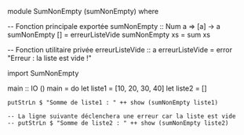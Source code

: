 module SumNonEmpty (sumNonEmpty) where

-- Fonction principale exportée
sumNonEmpty :: Num a => [a] -> a
sumNonEmpty [] = erreurListeVide
sumNonEmpty xs = sum xs

-- Fonction utilitaire privée
erreurListeVide :: a
erreurListeVide = error "Erreur : la liste est vide !"



import SumNonEmpty

main :: IO ()
main = do
    let liste1 = [10, 20, 30, 40]
    let liste2 = []

    putStrLn $ "Somme de liste1 : " ++ show (sumNonEmpty liste1)

    -- La ligne suivante déclenchera une erreur car la liste est vide
    -- putStrLn $ "Somme de liste2 : " ++ show (sumNonEmpty liste2)
